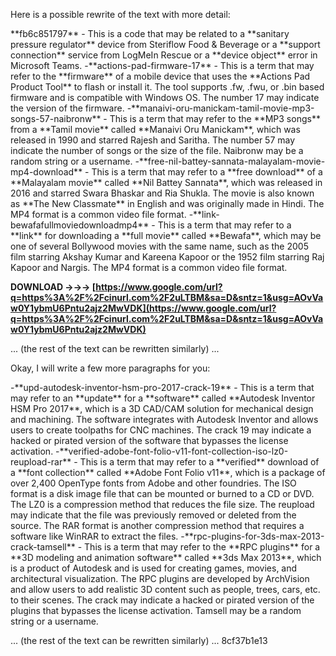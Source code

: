 
 
Here is a possible rewrite of the text with more detail:
  
\*\*fb6c851797\*\* - This is a code that may be related to a \*\*sanitary pressure regulator\*\* device from Steriflow Food & Beverage or a \*\*support connection\*\* service from LogMeIn Rescue or a \*\*device object\*\* error in Microsoft Teams. -\*\*actions-pad-firmware-17\*\* - This is a term that may refer to the \*\*firmware\*\* of a mobile device that uses the \*\*Actions Pad Product Tool\*\* to flash or install it. The tool supports .fw, .fwu, or .bin based firmware and is compatible with Windows OS. The number 17 may indicate the version of the firmware. -\*\*manaivi-oru-manickam-tamil-movie-mp3-songs-57-naibronw\*\* - This is a term that may refer to the \*\*MP3 songs\*\* from a \*\*Tamil movie\*\* called \*\*Manaivi Oru Manickam\*\*, which was released in 1990 and starred Rajesh and Saritha. The number 57 may indicate the number of songs or the size of the file. Naibronw may be a random string or a username. -\*\*free-nil-battey-sannata-malayalam-movie-mp4-download\*\* - This is a term that may refer to a \*\*free download\*\* of a \*\*Malayalam movie\*\* called \*\*Nil Battey Sannata\*\*, which was released in 2016 and starred Swara Bhaskar and Ria Shukla. The movie is also known as \*\*The New Classmate\*\* in English and was originally made in Hindi. The MP4 format is a common video file format. -\*\*link-bewafafullmoviedownloadmp4\*\* - This is a term that may refer to a \*\*link\*\* for downloading a \*\*full movie\*\* called \*\*Bewafa\*\*, which may be one of several Bollywood movies with the same name, such as the 2005 film starring Akshay Kumar and Kareena Kapoor or the 1952 film starring Raj Kapoor and Nargis. The MP4 format is a common video file format.
 
**DOWNLOAD →→→ [https://www.google.com/url?q=https%3A%2F%2Fcinurl.com%2F2uLTBM&sa=D&sntz=1&usg=AOvVaw0Y1ybmU6Pntu2ajz2MwVDK](https://www.google.com/url?q=https%3A%2F%2Fcinurl.com%2F2uLTBM&sa=D&sntz=1&usg=AOvVaw0Y1ybmU6Pntu2ajz2MwVDK)**


  
... (the rest of the text can be rewritten similarly) ...

Okay, I will write a few more paragraphs for you:
  
-\*\*upd-autodesk-inventor-hsm-pro-2017-crack-19\*\* - This is a term that may refer to an \*\*update\*\* for a \*\*software\*\* called \*\*Autodesk Inventor HSM Pro 2017\*\*, which is a 3D CAD/CAM solution for mechanical design and machining. The software integrates with Autodesk Inventor and allows users to create toolpaths for CNC machines. The crack 19 may indicate a hacked or pirated version of the software that bypasses the license activation. -\*\*verified-adobe-font-folio-v11-font-collection-iso-lz0-reupload-rar\*\* - This is a term that may refer to a \*\*verified\*\* download of a \*\*font collection\*\* called \*\*Adobe Font Folio v11\*\*, which is a package of over 2,400 OpenType fonts from Adobe and other foundries. The ISO format is a disk image file that can be mounted or burned to a CD or DVD. The LZ0 is a compression method that reduces the file size. The reupload may indicate that the file was previously removed or deleted from the source. The RAR format is another compression method that requires a software like WinRAR to extract the files. -\*\*rpc-plugins-for-3ds-max-2013-crack-tamsell\*\* - This is a term that may refer to the \*\*RPC plugins\*\* for a \*\*3D modeling and animation software\*\* called \*\*3ds Max 2013\*\*, which is a product of Autodesk and is used for creating games, movies, and architectural visualization. The RPC plugins are developed by ArchVision and allow users to add realistic 3D content such as people, trees, cars, etc. to their scenes. The crack may indicate a hacked or pirated version of the plugins that bypasses the license activation. Tamsell may be a random string or a username.
  
... (the rest of the text can be rewritten similarly) ...
 8cf37b1e13
 
